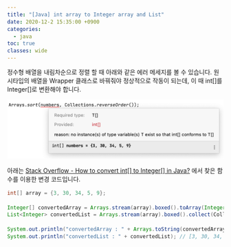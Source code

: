 ```yaml
---
title: "[Java] int array to Integer array and List"
date: 2020-12-2 15:35:00 +0900
categories:
  - java
toc: true
classes: wide
---
```


정수형 배열을 내림차순으로 정렬 할 때 아래와 같은 에러 메세지를 볼 수 있습니다. 원시타입의 배열을 Wrapper 클래스로 바꿔줘야 정상적으로 작동이 되는데, 이 때 int[]를 Integer[]로 변환해야 합니다.

![int[]_to_Integer[].png](/assets/images/int_to_Integer.png)

아래는 [Stack Overflow - How to convert int[] to Integer[] in Java?](https://stackoverflow.com/questions/880581/how-to-convert-int-to-integer-in-java) 에서 찾은 함수를 이용한 변경 코드입니다.

```java
int[] array = {3, 30, 34, 5, 9};

Integer[] convertedArray = Arrays.stream(array).boxed().toArray(Integer[]::new);
List<Integer> convertedList = Arrays.stream(array).boxed().collect(Collectors.toList());

System.out.println("convertedArray : " + Arrays.toString(convertedArray)); // [3, 30, 34, 5, 9]
System.out.println("convertedList : " + convertedList); // [3, 30, 34, 5, 9]
```